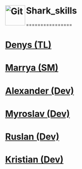 # Shark_skills <img align="left" alt="Git" width="64px" src="./images/svg-icon/shark-skills.png" />



================
# <a href="https://github.com/DenysPhV">Denys (TL)</a>
# <a href="https://github.com/MerryMmary">Marrya (SM)</a>
# <a href="https://github.com/OleksandrB1">Alexander (Dev)</a>  
# <a href="https://github.com/KMyroslav">Myroslav (Dev)</a>
# <a href="https://github.com/ruslan3486">Ruslan (Dev)</a>
# <a href="https://github.com/Tovt-Kristian">Kristian (Dev)</a>
